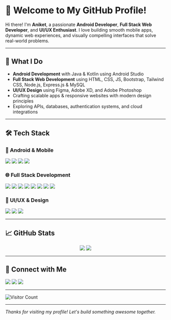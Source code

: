 # 🚀 Welcome to My GitHub Profile!

Hi there! I'm **Aniket**, a passionate **Android Developer**, **Full Stack Web Developer**, and **UI/UX Enthusiast**. I love building smooth mobile apps, dynamic web experiences, and visually compelling interfaces that solve real-world problems.

---

## 💼 What I Do
- **Android Development** with Java & Kotlin using Android Studio  
- **Full Stack Web Development** using HTML, CSS, JS, Bootstrap, Tailwind CSS, Node.js, Express.js & MySQL  
- **UI/UX Design** using Figma, Adobe XD, and Adobe Photoshop  
- Crafting scalable apps & responsive websites with modern design principles  
- Exploring APIs, databases, authentication systems, and cloud integrations  

---

## 🛠️ Tech Stack

### 📱 Android & Mobile
<p align="left">
 <img src="https://img.shields.io/badge/Java-007396?style=for-the-badge&logo=java&logoColor=white" />
 <img src="https://img.shields.io/badge/Kotlin-0095D5?style=for-the-badge&logo=kotlin&logoColor=white" />
 <img src="https://img.shields.io/badge/Android-3DDC84?style=for-the-badge&logo=android&logoColor=white" />
 <img src="https://img.shields.io/badge/Android%20Studio-3DDC84?style=for-the-badge&logo=android-studio&logoColor=white" />
</p>

### 🌐 Full Stack Development
<p align="left">
 <img src="https://img.shields.io/badge/HTML5-E34F26?style=for-the-badge&logo=html5&logoColor=white" />
 <img src="https://img.shields.io/badge/CSS3-1572B6?style=for-the-badge&logo=css3&logoColor=white" />
 <img src="https://img.shields.io/badge/Tailwind_CSS-38B2AC?style=for-the-badge&logo=tailwind-css&logoColor=white" />
 <img src="https://img.shields.io/badge/JavaScript-F7DF1E?style=for-the-badge&logo=javascript&logoColor=black" />
 <img src="https://img.shields.io/badge/Node.js-339933?style=for-the-badge&logo=node.js&logoColor=white" />
 <img src="https://img.shields.io/badge/Express.js-000000?style=for-the-badge&logo=express&logoColor=white" />
 <img src="https://img.shields.io/badge/MySQL-4479A1?style=for-the-badge&logo=mysql&logoColor=white" />
 <img src="https://img.shields.io/badge/Bootstrap-7952B3?style=for-the-badge&logo=bootstrap&logoColor=white" />
</p>

### 🎨 UI/UX & Design
<p align="left">
 <img src="https://img.shields.io/badge/Figma-F24E1E?style=for-the-badge&logo=figma&logoColor=white" />
 <img src="https://img.shields.io/badge/Adobe%20XD-470137?style=for-the-badge&logo=adobe-xd&logoColor=white" />
 <img src="https://img.shields.io/badge/Photoshop-31A8FF?style=for-the-badge&logo=adobe-photoshop&logoColor=white" />
</p>

---

## 📈 GitHub Stats
<p align="center">
  <img src="https://github-readme-stats.vercel.app/api?username=mraniket404&show_icons=true&theme=radical" />
  <img src="https://github-readme-streak-stats.herokuapp.com/?user=mraniket404&theme=radical" />
</p>

    
---

## 🔗 Connect with Me
<p align="left">
 <a href="https://www.linkedin.com/in/aniket-gosavi-77514128a/"><img src="https://img.shields.io/badge/LinkedIn-blue?style=for-the-badge&logo=linkedin&logoColor=white" /></a>
 <a href="mailto:aniketgosavi471@gmail.com"><img src="https://img.shields.io/badge/Gmail-red?style=for-the-badge&logo=gmail&logoColor=white" /></a>
 <a href="https://www.instagram.com/mr_aniket_404_"><img src="https://img.shields.io/badge/Instagram-E4405F?style=for-the-badge&logo=instagram&logoColor=white" /></a>
</p>

---

![Visitor Count](https://komarev.com/ghpvc/?username=mraniket404&color=blueviolet)

---

*Thanks for visiting my profile! Let's build something awesome together.*
